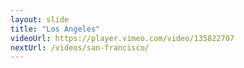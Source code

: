 ```yaml
---
layout: slide
title: "Los Angeles"
videoUrl: https://player.vimeo.com/video/135822707
nextUrl: /videos/san-francisco/
---
```

